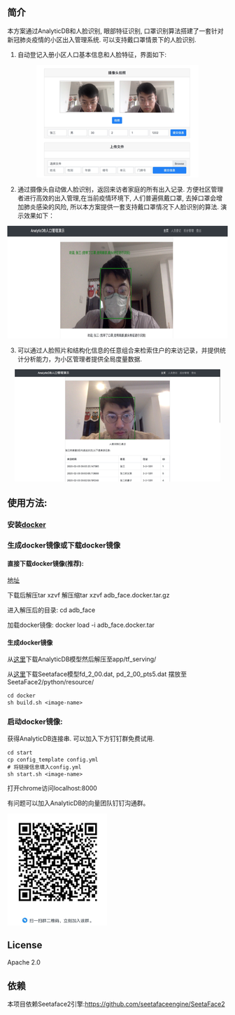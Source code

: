 ## 简介
本方案通过AnalyticDB和人脸识别, 眼部特征识别, 口罩识别算法搭建了一套针对新冠肺炎疫情的小区出入管理系统. 可以支持戴口罩情景下的人脸识别.
1. 自动登记入册小区人口基本信息和人脸特征，界面如下:

<div align=center>
<img src="doc/1.png" height="256"/>
</div>
 
2. 通过摄像头自动做人脸识别，返回来访者家庭的所有出入记录. 方便社区管理者进行高效的出入管理,在当前疫情环境下, 人们普遍佩戴口罩, 去掉口罩会增加肺炎感染的风险, 所以本方案提供一套支持戴口罩情况下人脸识别的算法. 演示效果如下：

<div align=center>
<img src="doc/2.png" height="256"/>
</div>

3. 可以通过人脸照片和结构化信息的任意组合来检索住户的来访记录，并提供统计分析能力，为小区管理者提供全局度量数据.

<div align=center>
<img src="doc/3.png" height="256"/>
</div>

## 使用方法:
### 安装[docker](https://www.docker.com/)

### 生成docker镜像或下载docker镜像
#### 直接下载docker镜像(推荐):
[地址](https://adbvdb.oss-cn-hangzhou.aliyuncs.com/adb_face/adb_face.tar.gz
)

下载后解压tar xzvf 解压缩tar xzvf adb_face.docker.tar.gz 

进入解压后的目录: cd adb_face 

加载docker镜像: docker load -i adb_face.docker.tar
#### 生成docker镜像

从[这里](https://adbvdb.oss-cn-hangzhou.aliyuncs.com/adb_face/adb_models.tar.gz
)下载AnalyticDB模型然后解压至app/tf_serving/

从[这里](https://github.com/seetafaceengine/SeetaFace2#4-%E6%A8%A1%E5%9E%8B%E4%B8%8B%E8%BD%BD)下载Seetaface模型fd_2_00.dat, pd_2_00_pts5.dat 摆放至 SeetaFace2/python/resource/

```commandline
cd docker
sh build.sh <image-name>
```

### 启动docker镜像:
获得AnalyticDB连接串. 可以加入下方钉钉群免费试用. 
```commandline
cd start
cp config_template config.yml
# 将链接信息填入config.yml
sh start.sh <image-name>
```
打开chrome访问localhost:8000

有问题可以加入AnalyticDB的向量团队钉钉沟通群。

<img src="doc/DingTalkQR.png" height="256"/>

## License
Apache 2.0

## 依赖
本项目依赖Seetaface2引擎:https://github.com/seetafaceengine/SeetaFace2
